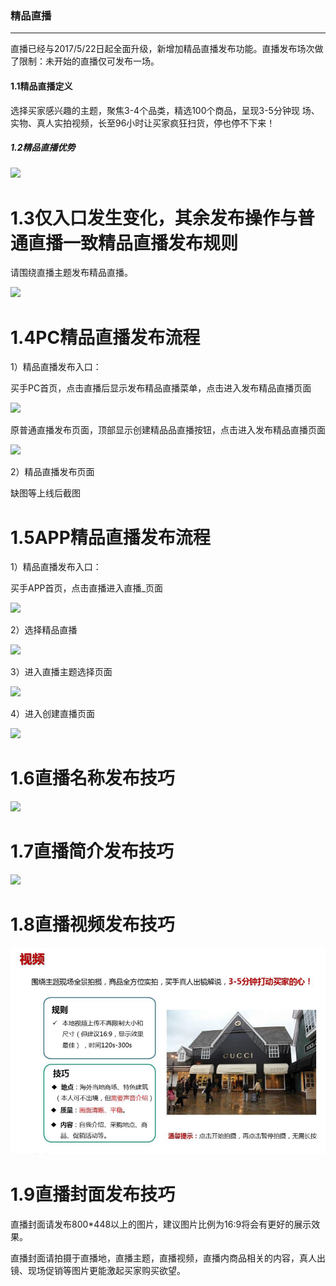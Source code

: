 ### 精品直播

---

直播已经与2017/5/22日起全面升级，新增加精品直播发布功能。直播发布场次做了限制：未开始的直播仅可发布一场。

#### 1.1精品直播定义

选择买家感兴趣的主题，聚焦3-4个品类，精选100个商品，呈现3-5分钟现 场、实物、真人实拍视频，长至96小时让买家疯狂扫货，停也停不下来！

##### 1.2精品直播优势

![](直播发布规则和发布技巧.fld/image002.png)

# 1.3**仅入口发生变化，其余发布操作与普通直播一致**精品直播发布规则

请围绕直播主题发布精品直播。

![](直播发布规则和发布技巧.fld/image004.png)

# 1.4PC精品直播发布流程

1）精品直播发布入口：

买手PC首页，点击直播后显示发布精品直播菜单，点击进入发布精品直播页面

![](直播发布规则和发布技巧.fld/image006.png)

原普通直播发布页面，顶部显示创建精品品直播按钮，点击进入发布精品直播页面

![](直播发布规则和发布技巧.fld/image008.png)

2）精品直播发布页面

缺图等上线后截图

# 1.5APP精品直播发布流程

1）精品直播发布入口：

买手APP首页，点击直播进入直播\_页面

![](直播发布规则和发布技巧.fld/image010.png)

2）选择精品直播

![](直播发布规则和发布技巧.fld/image012.png)

3）进入直播主题选择页面

![](直播发布规则和发布技巧.fld/image014.png)

4）进入创建直播页面

![](直播发布规则和发布技巧.fld/image016.png)

# 1.6直播名称发布技巧

![](直播发布规则和发布技巧.fld/image018.png)

# 1.7直播简介发布技巧

![](直播发布规则和发布技巧.fld/image020.png)

# 1.8直播视频发布技巧

![](/liveshow-management/images/boutique_show_6.png)

# 1.9直播封面发布技巧

直播封面请发布800\*448以上的图片，建议图片比例为16:9将会有更好的展示效果。

直播封面请拍摄于直播地，直播主题，直播视频，直播内商品相关的内容，真人出镜、现场促销等图片更能激起买家购买欲望。

